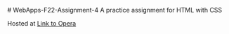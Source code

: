\# WebApps-F22-Assignment-4
A practice assignment for HTML with CSS

Hosted at [Link to Opera](https://44-563-web-apps-f22.github.io/44563-webapps-assignment-4-Jagadeeshponnam/opera.html)